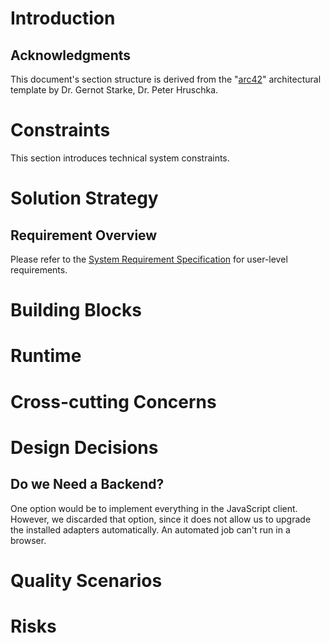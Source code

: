 # Introduction

## Acknowledgments

This document's section structure is derived from the "[arc42](https://arc42.org/)" architectural template by Dr. Gernot Starke, Dr. Peter Hruschka.

# Constraints

This section introduces technical system constraints.

# Solution Strategy

## Requirement Overview

Please refer to the [System Requirement Specification](system_requirements.md) for user-level requirements.

# Building Blocks

# Runtime

# Cross-cutting Concerns

# Design Decisions

## Do we Need a Backend?

One option would be to implement everything in the JavaScript client. However, we discarded that option, since it does not allow us to upgrade the installed adapters automatically. An automated job can't run in a browser.

# Quality Scenarios

# Risks
